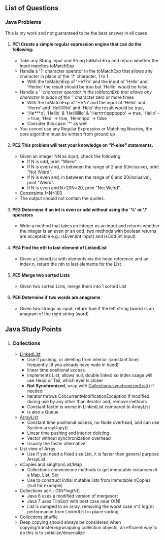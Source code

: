 ## List of Questions
### Java Problems
This is my work and not guaranteed to be the best answer in all cases

1. #### PE1 Create a simple regular expression engine that can do the following:
	* Take any String input and String toMatchExp and return whether the input matches toMatchExp
	* Handle a '?' character operator in the toMatchExp that allows any character in place of the '?' character, 1 to 1
		- With the toMatchExp of 'He??o' and the input of 'Hello' and 'Hedxo' the result should be true but 'Helllo' would be false
	* Handle a '*' character operator in the toMatchExp that allows any character in place of the '*' character zero or more times
		- With the toMatchExp of 'He*o' and the input of 'Hello' and 'Herro' and 'Helllllllllo' and 'Helo' the result would be true,
		- 'He***o', 'Helllo' & 'Hellllllllo' & 'Herrrrrlppppppo' -> true, 'Hello' -> true, 'Heo' -> true, 'Helmnpo' -> false
		- Consider this case: '*' as well
	* You cannot use any Regular Expression or Matching libraries, the core algorithm must be written from ground up

2. #### PE2 This problem will test your knowledge on "if-else" statements.
	* Given an integer NN as input, check the following:
		- If N is odd, print "Weird".
		- If N is even and, in between the range of 2 and 5(inclusive), print "Not Weird".
		- If N is even and, in between the range of 6 and 20(inclusive), print "Weird".
		- If N is even and N>20N>20, print "Not Weird".
	* Constraints
		1≤N≤100
	* The output should not contain the quotes.

3. #### PE3 Determine if an int is even or odd without using the '%' or '/' operators
	* Write a method that takes an integer as an input and returns whether the integer is an even or an odd; two methods with boolean returns are acceptable
	 e.g.: isEven(int input) and isOdd(int input)

4. #### PE4 Find the nth to last element of LinkedList
    * Given a LinkedList with elements via the head reference and an index n, return the nth to last elements for the List

5. #### PE5 Merge two sorted Lists
    * Given two sorted Lists, merge them into 1 sorted List
    
6. #### PE6 Determine if two words are anagrams
    * Given two strings as input, return true if the left string (word) is an anagram of the right string (word)
    
    
    
    
## Java Study Points
1. ### Collections
    * [LinkedList](https://docs.oracle.com/javase/8/docs/api/java/util/LinkedList.html)
        * Use if pushing, or deleting from interior (constant time) frequently (if you already have node in hand)
        * linear time positional access
        * Implements List, allows null, double linked so index usage will use Head or Tail, which ever is closer
        * **Not Synchronized**, wrap with [Collections.synchronizedList()](https://docs.oracle.com/javase/8/docs/api/java/util/Collections.html#synchronizedList-java.util.List-) if needed
        * Iterator throws ConcurrentModificationException if modified during use by any other than iterator add, remove methods
        * Constant factor is worse in LinkedList compared to ArrayList
        * Is also a Queue
    * [ArrayList](https://docs.oracle.com/javase/8/docs/api/java/util/ArrayList.html)
        * Constant time positional access, no Node overhead, and can use System.arrayCopy()
        * Linear time pushing and interior deleting
        * Vector without synchronization overhead
        * Usually the faster alternative
    * List view of Array
        * Use if you need a fixed size List, it is faster than general purpose ArrayList
    * nCopies and singlton/List/Map
        * Collections convenience methods to get immutable instances of a Map, List, Set
        * Use to construct initial mutable lists from immutable nCopies (null for example)
    * Collections.sort : O(N*log(N))
        * Java 6 uses a modified version of mergesort
        * Java 7 uses TimSort with best case near O(N)
        * List is dumped to an array, removing the worst case n^2 log(n) performance from LinkedList in place sorting
    * Collections.shuffle
    * Deep copying should always be considered when copying/transfering/wrapping collection objects, an efficient way to do this is to serialize/deserialize